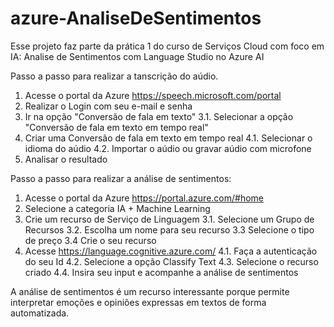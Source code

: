 # azure-AnaliseDeSentimentos
Esse projeto faz parte da prática 1 do curso de Serviços Cloud com foco em IA: Analise de Sentimentos com Language Studio no Azure AI

Passo a passo para realizar a tanscrição do aúdio.

1. Acesse o portal da Azure https://speech.microsoft.com/portal
2. Realizar o Login com seu e-mail e senha
3. Ir na opção "Conversão de fala em texto" 
3.1. Selecionar a opção "Conversão de fala em texto em tempo real"
4. Criar uma Conversão de fala em texto em tempo real 
4.1. Selecionar o idioma do aúdio 
4.2. Importar o aúdio ou gravar aúdio com microfone
5. Analisar o resultado

Passo a passo para realizar a análise de sentimentos:

1. Acesse o portal da Azure https://portal.azure.com/#home
2. Selecione a categoria IA + Machine Learning
3. Crie um recurso de Serviço de Linguagem 
3.1. Selecione um Grupo de Recursos 
3.2. Escolha um nome para seu recurso 
3.3 Selecione o tipo de preço 
3.4 Crie o seu recurso
4. Acesse https://language.cognitive.azure.com/ 
4.1. Faça a autenticação do seu Id 
4.2. Selecione a opção Classify Text 
4.3. Selecione o recurso criado 
4.4. Insira seu input e acompanhe a análise de sentimentos

A análise de sentimentos é um recurso interessante porque permite interpretar emoções e opiniões expressas em textos de forma automatizada.



